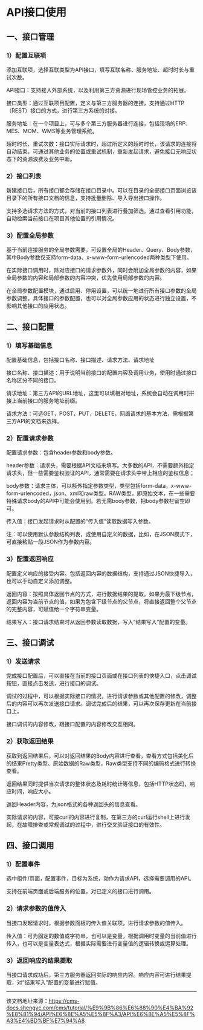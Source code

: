 # API接口使用

## **一、接口管理**​

### 1）配置互联项​

添加互联项，选择互联类型为API接口，填写互联名称、服务地址、超时时长与重试次数。

API接口：支持接入外部系统，以及利用第三方资源进行现场管控业务的拓展。

接口类型：通过互联项目配置，定义与第三方服务器的连接，支持通过HTTP（REST）接口的方式，进行第三方系统的对接。

服务地址：在一个项目上，可与多个第三方服务器进行连接，包括现场的ERP、MES、MOM、WMS等业务管理系统。

超时时长、重试次数：接口实际请求时，超过所定义的超时时长，该请求的连接将自动结束，可通过其他业务的位置或重试机制，重新发起请求，避免接口无响应状态下的资源浪费及业务中断。

### 2）接口列表​

新建接口后，所有接口都会存储在接口目录中。可以在目录的全部接口页面浏览该目录下的所有接口文档的信息，支持批量删除、导入导出接口操作。

支持多选请求方法的方式，对当前的接口列表进行叠加筛选。通过查看引用功能，自动检索当前接口在项目其他位置的引用情况。

### 3）配置全局参数​

基于当前连接服务的全局参数需要，可设置全局的Header、Query、Body参数，其中Body参数仅支持form-data、x-www-form-urlencoded两种类型下使用。

在实际接口调用时，除对应接口的请求参数外，同时会附加全局参数的内容，如果全局参数的内容和局部参数的内容冲突，优先使用局部参数的内容。

在全局参数配置模块，通过启用、停用设置，可以统一地进行所有接口参数的全局参数调整。具体接口的参数配置，也可以对全局参数应用的状态进行独立设置，不影响其他接口的应用状态。

## **二、接口配置**​

### 1）填写基础信息​

配置基础信息，包括接口名称、接口描述、请求方法、请求地址

接口名称、接口描述：用于说明当前接口的配置内容及调用业务，使用时通过接口名称区分不同的接口。

请求地址：第三方API的URL地址，这里可以填相对地址，系统会自动在调用时拼接上当前接口的服务地址前缀。

请求方法：可选GET，POST，PUT，DELETE，网络请求的基本方法，需根据第三方API的文档来选择。

### 2）配置请求参数​

配置请求参数：包含header参数和body参数。

header参数：请求头，需要根据API文档来填写。大多数的API，不需要额外指定请求头，但一些需要鉴权验证的API，通常需要在请求头中带上相应的鉴权信息；

body参数：请求主体，可以额外指定参数类型，类型包括form-data，x-www-form-urlencoded，json、xml和raw类型。RAW类型，即原始文本，在一些需要特殊请求body的API中可能会使用到。若无需body参数，把body参数栏留空即可。

传入值：接口发起请求时从配置的“传入值”读取数据写入参数。

注：可以使用默认参数结构列表，或使用自定义的数据，比如，在JSON模式下，可直接粘贴一段JSON作为参数内容。 

### 3）配置返回响应​

配置定义响应的接受内容。包括返回内容的数据结构，支持通过JSON快捷导入，也可以手动自定义添加调整。

返回内容：按照具体返回节点的方式，进行数据结果的提取。如果为最下级节点，返回内容为当前节点的值，如果为包含下级节点的父节点，将直接返回整个父节点的完整内容，可赋值给一个字符串变量。

结果写入：接口请求结束时从返回参数读取数据，写入“结果写入”配置的变量。

## **三、接口调试**​

### 1）发送请求​

完成接口配置后，可以直接在当前的接口页面或在接口列表的快捷入口，点击调试按钮，直接点击发送，进行接口的调试。

调试的过程中，可以根据实际接口的情况，进行请求参数或其他配置的修改，调整后的内容可以再次发送接口请求。调试完成后的结果，可以再次保存更新在当前接口上。

接口调试的内容修改，跟接口配置的内容修改交互相同。

### 2）获取返回结果​

获取到返回结果后，可以对返回结果的Body内容进行查看，查看方式包括美化后的结果Pretty类型、原始数据的Raw类型，Raw类型支持不同的编码格式进行转换查看。

返回结果同时提供当次请求的整体状态及耗时统计等信息，包括HTTP状态码，响应时间，响应大小。

返回Header内容，为json格式的各种返回头的信息查看。

实际请求的内容，可按curl的内容进行复制，在第三方的curl运行shell上进行发起，在故障排查或常规调试的过程中，进行交叉验证接口的有效性。

## **四、接口调用**​

### 1）配置事件​

选中组件/页面，配置事件，目标为系统，动作为请求API，选择需要调用的API。

支持在前端页面或后端服务的位置，对已定义的接口进行调用。

### 2）请求参数的值传入​

当接口发起请求时，根据参数面板的传入值关联项，进行请求参数的值传入。

传入值：可为固定的数值或字符串，也可以是变量，根据调用时变量的当前值进行传入，也可以是变量表达式，根据实际需要进行变量值的逻辑转换或运算处理。

### 3）返回响应的结果提取​

当接口请求成功后，第三方服务器返回实际的响应内容。响应内容可进行结果提取，对“结果写入”配置的变量进行赋值。


---

该文档地址来源：https://cms-docs.shengyc.com/cms/tutorial/%E9%9B%86%E6%88%90%E4%BA%92%E8%81%94/API%E6%8E%A5%E5%8F%A3/API%E6%8E%A5%E5%8F%A3%E4%BD%BF%E7%94%A8